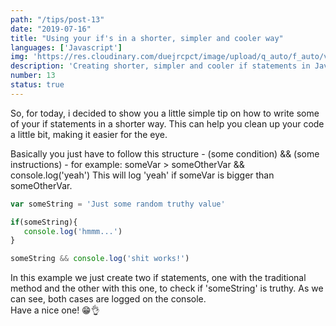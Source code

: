 ```yaml
---
path: "/tips/post-13"
date: "2019-07-16"
title: "Using your if's in a shorter, simpler and cooler way"
languages: ['Javascript']
img: 'https://res.cloudinary.com/duejrcpct/image/upload/q_auto/f_auto/v1586601827/tips/13-1_uxcfkv.jpg'
description: 'Creating shorter, simpler and cooler if statements in Javascript'
number: 13
status: true
---
```



So, for today, i decided to show you a little simple tip on how to write some of your if statements in a shorter way. This can help you clean up your code a little bit, making it easier for the eye.

Basically you just have to follow this structure - (some condition) && (some instructions) - for example:  someVar > someOtherVar && console.log('yeah') This will log 'yeah' if someVar is bigger than someOtherVar.

 ```javascript
var someString = 'Just some random truthy value'

if(someString){
    console.log('hmmm...')
}

someString && console.log('shit works!')
 ```

In this example we just create two if statements, one with the traditional method and the other with this one, to check if 'someString' is truthy. As we can see, both cases are logged on the console.  
Have a nice one! 😁👌